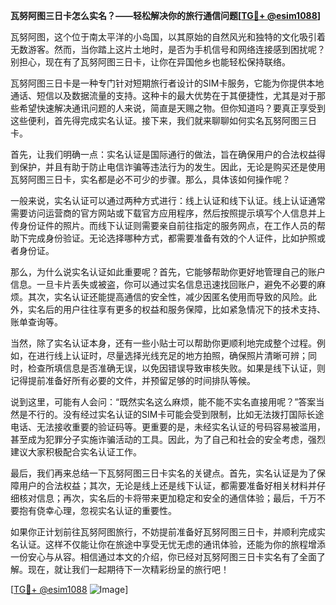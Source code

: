 **瓦努阿图三日卡怎么实名？——轻松解决你的旅行通信问题[[TG💪+ @esim1088](https://t.me/s/esim1088)]**

瓦努阿图，这个位于南太平洋的小岛国，以其原始的自然风光和独特的文化吸引着无数游客。然而，当你踏上这片土地时，是否为手机信号和网络连接感到困扰呢？别担心，现在有了瓦努阿图三日卡，让你在异国他乡也能轻松保持联络。

瓦努阿图三日卡是一种专门针对短期旅行者设计的SIM卡服务，它能为你提供本地通话、短信以及数据流量的支持。这种卡的最大优势在于其便捷性，尤其是对于那些希望快速解决通讯问题的人来说，简直是天赐之物。但你知道吗？要真正享受到这些便利，首先得完成实名认证。接下来，我们就来聊聊如何实名瓦努阿图三日卡。

首先，让我们明确一点：实名认证是国际通行的做法，旨在确保用户的合法权益得到保护，并且有助于防止电信诈骗等违法行为的发生。因此，无论是购买还是使用瓦努阿图三日卡，实名都是必不可少的步骤。那么，具体该如何操作呢？

一般来说，实名认证可以通过两种方式进行：线上认证和线下认证。线上认证通常需要访问运营商的官方网站或下载官方应用程序，然后按照提示填写个人信息并上传身份证件的照片。而线下认证则需要亲自前往指定的服务网点，在工作人员的帮助下完成身份验证。无论选择哪种方式，都需要准备有效的个人证件，比如护照或者身份证。

那么，为什么说实名认证如此重要呢？首先，它能够帮助你更好地管理自己的账户信息。一旦卡片丢失或被盗，你可以通过实名信息迅速找回账户，避免不必要的麻烦。其次，实名认证还能提高通信的安全性，减少因匿名使用而导致的风险。此外，实名后的用户往往享有更多的权益和服务保障，比如紧急情况下的技术支持、账单查询等。

当然，除了实名认证本身，还有一些小贴士可以帮助你更顺利地完成整个过程。例如，在进行线上认证时，尽量选择光线充足的地方拍照，确保照片清晰可辨；同时，检查所填信息是否准确无误，以免因错误导致审核失败。如果是线下认证，则记得提前准备好所有必要的文件，并预留足够的时间排队等候。

说到这里，可能有人会问：“既然实名这么麻烦，能不能不实名直接用呢？”答案当然是不行的。没有经过实名认证的SIM卡可能会受到限制，比如无法拨打国际长途电话、无法接收重要的验证码等。更重要的是，未经实名认证的号码容易被滥用，甚至成为犯罪分子实施诈骗活动的工具。因此，为了自己和社会的安全考虑，强烈建议大家积极配合实名认证工作。

最后，我们再来总结一下瓦努阿图三日卡实名的关键点。首先，实名认证是为了保障用户的合法权益；其次，无论是线上还是线下认证，都需要准备好相关材料并仔细核对信息；再次，实名后的卡将带来更加稳定和安全的通信体验；最后，千万不要抱有侥幸心理，忽视实名认证的重要性。

如果你正计划前往瓦努阿图旅行，不妨提前准备好瓦努阿图三日卡，并顺利完成实名认证。这样不仅能让你在旅途中享受无忧无虑的通讯体验，还能为你的旅程增添一份安心与从容。相信通过本文的介绍，你已经对瓦努阿图三日卡实名有了全面了解。现在，就让我们一起期待下一次精彩纷呈的旅行吧！

[[TG💪+ @esim1088](https://t.me/s/esim1088) ![Image](https://i.postimg.cc/4NQfJmqS/Snipaste-2025-05-13-00-14-12.png)]